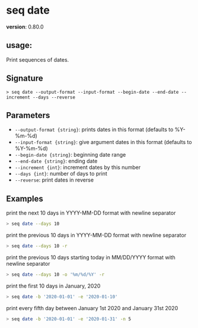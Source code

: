 # seq date

**version**: 0.80.0

## **usage**:

Print sequences of dates.

## Signature

`> seq date --output-format --input-format --begin-date --end-date --increment --days --reverse`

## Parameters

- `--output-format {string}`: prints dates in this format (defaults to %Y-%m-%d)
- `--input-format {string}`: give argument dates in this format (defaults to %Y-%m-%d)
- `--begin-date {string}`: beginning date range
- `--end-date {string}`: ending date
- `--increment {int}`: increment dates by this number
- `--days {int}`: number of days to print
- `--reverse`: print dates in reverse

## Examples

print the next 10 days in YYYY-MM-DD format with newline separator

```bash
> seq date --days 10
```

print the previous 10 days in YYYY-MM-DD format with newline separator

```bash
> seq date --days 10 -r
```

print the previous 10 days starting today in MM/DD/YYYY format with newline separator

```bash
> seq date --days 10 -o '%m/%d/%Y' -r
```

print the first 10 days in January, 2020

```bash
> seq date -b '2020-01-01' -e '2020-01-10'
```

print every fifth day between January 1st 2020 and January 31st 2020

```bash
> seq date -b '2020-01-01' -e '2020-01-31' -n 5
```
